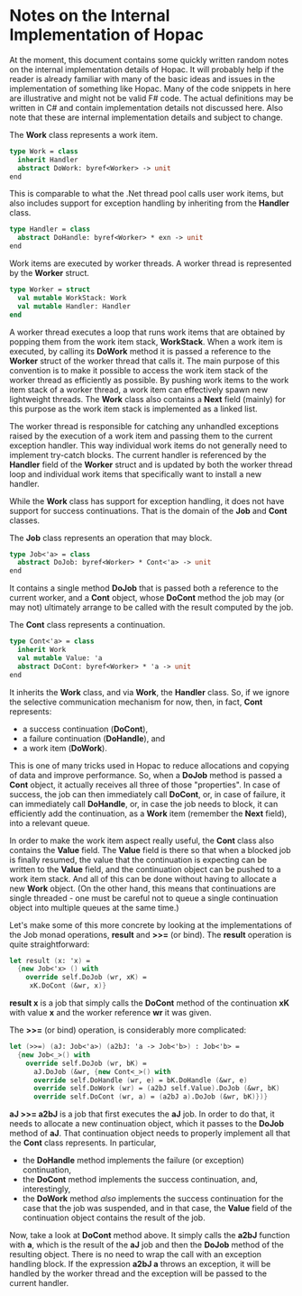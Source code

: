 Notes on the Internal Implementation of Hopac
=============================================

At the moment, this document contains some quickly written random notes on the
internal implementation details of Hopac.  It will probably help if the reader
is already familiar with many of the basic ideas and issues in the
implementation of something like Hopac.  Many of the code snippets in here are
illustrative and might not be valid F# code.  The actual definitions may be
written in C# and contain implementation details not discussed here.  Also note
that these are internal implementation details and subject to change.

The **Work** class represents a work item.

```fsharp
type Work = class
  inherit Handler
  abstract DoWork: byref<Worker> -> unit
end
```

This is comparable to what the .Net thread pool calls user work items, but also
includes support for exception handling by inheriting from the **Handler**
class.

```fsharp
type Handler = class
  abstract DoHandle: byref<Worker> * exn -> unit
end
```

Work items are executed by worker threads.  A worker thread is represented by
the **Worker** struct.

```fsharp
type Worker = struct
  val mutable WorkStack: Work
  val mutable Handler: Handler
end
```

A worker thread executes a loop that runs work items that are obtained by
popping them from the work item stack, **WorkStack**.  When a work item is
executed, by calling its **DoWork** method it is passed a reference to the
**Worker** struct of the worker thread that calls it.  The main purpose of this
convention is to make it possible to access the work item stack of the worker
thread as efficiently as possible.  By pushing work items to the work item
stack of a worker thread, a work item can effectively spawn new lightweight
threads.  The **Work** class also contains a **Next** field (mainly) for this
purpose as the work item stack is implemented as a linked list.

The worker thread is responsible for catching any unhandled exceptions raised
by the execution of a work item and passing them to the current exception
handler.  This way individual work items do not generally need to implement
try-catch blocks.  The current handler is referenced by the **Handler** field
of the **Worker** struct and is updated by both the worker thread loop and
individual work items that specifically want to install a new handler.

While the **Work** class has support for exception handling, it does not have
support for success continuations.  That is the domain of the **Job** and
**Cont** classes.

The **Job** class represents an operation that may block.

```fsharp
type Job<'a> = class
  abstract DoJob: byref<Worker> * Cont<'a> -> unit
end
```

It contains a single method **DoJob** that is passed both a reference to the
current worker, and a **Cont** object, whose **DoCont** method the job may (or
may not) ultimately arrange to be called with the result computed by the job.

The **Cont** class represents a continuation.

```fsharp
type Cont<'a> = class
  inherit Work
  val mutable Value: 'a
  abstract DoCont: byref<Worker> * 'a -> unit
end
```

It inherits the **Work** class, and via **Work**, the **Handler** class.  So,
if we ignore the selective communication mechanism for now, then, in fact,
**Cont** represents:

* a success continuation (**DoCont**),
* a failure continuation (**DoHandle**), and
* a work item (**DoWork**).

This is one of many tricks used in Hopac to reduce allocations and copying of
data and improve performance.  So, when a **DoJob** method is passed a **Cont**
object, it actually receives all three of those "properties".  In case of
success, the job can then immediately call **DoCont**, or, in case of failure,
it can immediately call **DoHandle**, or, in case the job needs to block, it
can efficiently add the continuation, as a **Work** item (remember the **Next**
field), into a relevant queue.

In order to make the work item aspect really useful, the **Cont** class also
contains the **Value** field.  The **Value** field is there so that when a
blocked job is finally resumed, the value that the continuation is expecting
can be written to the **Value** field, and the continuation object can be
pushed to a work item stack.  And all of this can be done without having to
allocate a new **Work** object.  (On the other hand, this means that
continuations are single threaded - one must be careful not to queue a single
continuation object into multiple queues at the same time.)

Let's make some of this more concrete by looking at the implementations of the
Job monad operations, **result** and **&gt;&gt;=** (or bind).  The **result**
operation is quite straightforward:

```fsharp
let result (x: 'x) =
  {new Job<'x> () with
    override self.DoJob (wr, xK) =
     xK.DoCont (&wr, x)}
```

**result x** is a job that simply calls the **DoCont** method of the
continuation **xK** with value **x** and the worker reference **wr** it
was given.

The **&gt;&gt;=** (or bind) operation, is considerably more complicated:

```fsharp
let (>>=) (aJ: Job<'a>) (a2bJ: 'a -> Job<'b>) : Job<'b> =
  {new Job<_>() with
    override self.DoJob (wr, bK) =
      aJ.DoJob (&wr, {new Cont<_>() with
      override self.DoHandle (wr, e) = bK.DoHandle (&wr, e)
      override self.DoWork (wr) = (a2bJ self.Value).DoJob (&wr, bK)
      override self.DoCont (wr, a) = (a2bJ a).DoJob (&wr, bK)})}
```

**aJ &gt;&gt;= a2bJ** is a job that first executes the **aJ** job.  In order
to do that, it needs to allocate a new continuation object, which it passes to
the **DoJob** method of **aJ**.  That continuation object needs to properly
implement all that the **Cont** class represents.  In particular,

* the **DoHandle** method implements the failure (or exception) continuation,
* the **DoCont** method implements the success continuation, and, interestingly,
* the **DoWork** method *also* implements the success continuation for the case
  that the job was suspended, and in that case, the **Value** field of the
  continuation object contains the result of the job.

Now, take a look at **DoCont** method above.  It simply calls the **a2bJ**
function with **a**, which is the result of the **aJ** job and then the
**DoJob** method of the resulting object.  There is no need to wrap the call
with an exception handling block.  If the expression **a2bJ a** throws an
exception, it will be handled by the worker thread and the exception will be
passed to the current handler.
